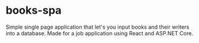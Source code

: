 # books-spa
Simple single page application that let's you input books and their writers into a database. Made for a job application using React and ASP.NET Core.
